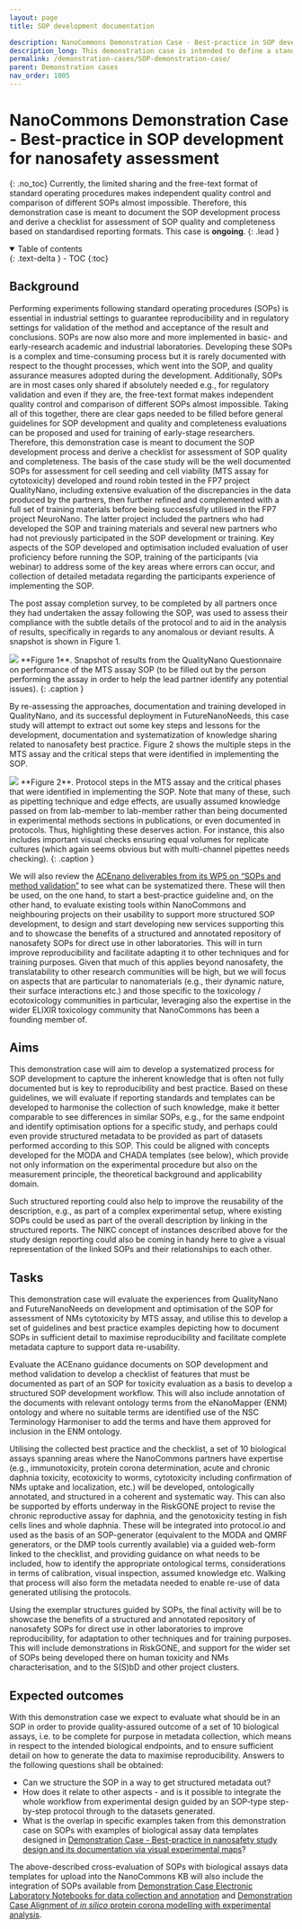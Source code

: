 ```yaml
---
layout: page
title: SOP development documentation

description: NanoCommons Demonstration Case - Best-practice in SOP development for nanosafety assessment
description_long: This demonstration case is intended to define a standardised ways to develop SOPs and share them. This will allow independent quality control and comparison as well as reuse of information as metadata accompanying datasets generated according to the SOP. <b>(ongoing)</b>
permalink: /demonstration-cases/SOP-demonstration-case/
parent: Demonstration cases
nav_order: 1005
---
```


#  NanoCommons Demonstration Case - Best-practice in SOP development for nanosafety assessment
{: .no_toc}
Currently, the limited sharing and the free-text format of standard operating procedures makes independent quality control and comparison of different SOPs almost impossible. Therefore, this demonstration case is meant to document the SOP development process and derive a checklist for assessment of SOP quality and completeness based on standardised reporting formats. This case is **ongoing**.
{: .lead }

<details open markdown="block">
  <summary>
    Table of contents
  </summary>
  {: .text-delta }
- TOC
{:toc}
</details>

## Background
Performing experiments following standard operating procedures (SOPs) is essential in industrial settings to guarantee reproducibility and in regulatory settings for validation of the method and acceptance of the result and conclusions. SOPs are now also more and more implemented in basic- and early-research academic and industrial laboratories. Developing these SOPs is a complex and time-consuming process but it is rarely documented with respect to the thought processes, which went into the SOP, and quality assurance measures adopted during the development. Additionally, SOPs are in most cases only shared if absolutely needed e.g., for regulatory validation and even if they are, the free-text format makes independent quality control and comparison of different SOPs almost impossible. Taking all of this together, there are clear gaps needed to be filled before general guidelines for SOP development and quality and completeness evaluations can be proposed and used for training of early-stage researchers. Therefore, this demonstration case is meant to document the SOP development process and derive a checklist for assessment of SOP quality and completeness.  The basis of the case study will be the well documented SOPs for assessment for cell seeding and cell viability (MTS assay for cytotoxicity) developed and round robin tested in the FP7 project QualityNano, including extensive evaluation of the discrepancies in the data produced by the partners, then further refined and complemented with a full set of training materials before being successfully utilised in the FP7 project NeuroNano. The latter project included the partners who had developed the SOP and training materials and several new partners who had not previously participated in the SOP development or training. Key aspects of the SOP developed and optimisation included evaluation of user proficiency before running the SOP,  training of the participants (via webinar) to address some of the key areas where errors can occur, and collection of detailed metadata regarding the participants experience of implementing the SOP.

The post assay completion survey, to be completed by all partners once they had undertaken the assay following the SOP, was used to assess their compliance with the subtle details of the protocol and to aid in the analysis of results, specifically in regards to any anomalous or deviant results. A snapshot is shown in Figure 1.

<img src="{{ site.baseurl }}/images/demonstration-cases/SOP-Questionnaire.png"/>
**Figure 1**. Snapshot of results from the QualityNano Questionnaire on performance of the MTS assay SOP (to be filled out by the person performing the assay in order to help the lead partner identify any potential issues).
{: .caption }

By re-assessing the approaches, documentation and training developed in QualityNano, and its successful deployment in FutureNanoNeeds, this case study will attempt to extract out some key steps and lessons for the development, documentation and systematization of knowledge sharing related to nanosafety best practice. Figure 2 shows the multiple steps in the MTS assay and the critical steps that were identified in implementing the SOP.

<img src="{{ site.baseurl }}/images/demonstration-cases/SOP-ProtocolSteps.png"/>
**Figure 2**. Protocol steps in the MTS assay and the critical phases that were identified in implementing the SOP. Note that many of these, such as pipetting technique and edge effects, are usually assumed knowledge passed on from lab-member to lab-member rather than being documented in experimental methods sections in publications, or even documented in protocols. Thus, highlighting these deserves action. For instance, this also includes important visual checks ensuring equal volumes for replicate cultures (which again seems obvious but with multi-channel pipettes needs checking).
{: .caption }

We will also review the [ACEnano deliverables from its WP5 on “SOPs and method validation”](https://cordis.europa.eu/project/id/720952) to see what can be systematized there. These will then be used, on the one hand, to start a best-practice guideline and, on the other hand, to evaluate existing tools within NanoCommons and neighbouring projects on their usability to support more structured SOP development, to design and start developing new services supporting this and to showcase the benefits of a structured and annotated repository of nanosafety SOPs for direct use in other laboratories. This will in turn improve reproducibility and facilitate adapting it to other techniques and for training purposes.  Given that much of this applies beyond nanosafety, the translatability to other research communities will be high, but we will focus on aspects that are particular to nanomaterials (e.g., their dynamic nature, their surface interactions etc.) and those specific to the toxicology / ecotoxicology communities in particular, leveraging also the expertise in the wider ELIXIR toxicology community that NanoCommons has been a founding member of. 

## Aims
This demonstration case will aim to develop a systematized process for SOP development to capture the inherent knowledge that is often not fully documented but is key to reproducibility and best practice. Based on these guidelines, we will evaluate if reporting standards and templates can be developed to harmonise the collection of such knowledge, make it better comparable to see differences in similar SOPs, e.g., for the same endpoint and identify optimisation options for a specific study, and perhaps could even provide structured metadata to be provided as part of datasets performed according to this SOP. This could be aligned with concepts developed for the MODA and CHADA templates (see below), which provide not only information on the experimental procedure but also on the measurement principle, the theoretical background and applicability domain.   

Such structured reporting could also help to improve the reusability of the description, e.g., as part of a complex experimental setup, where existing SOPs could be used as part of the overall description by linking in the structured reports. The NIKC concept of instances described above for the study design reporting could also be coming in handy here to give a visual representation of the linked SOPs and their relationships to each other.

## Tasks
This demonstration case will evaluate the experiences from QualityNano and FutureNanoNeeds on development and optimisation of the SOP for assessment of NMs cytotoxicity by MTS assay, and utilise this to develop a set of guidelines and best practice examples depicting how to document SOPs in sufficient detail to maximise reproducibility and facilitate complete metadata capture to support data re-usability.

Evaluate the ACEnano guidance documents on SOP development and method validation to develop a checklist of features that must be documented as part of an SOP for toxicity evaluation as a basis to develop a structured SOP development workflow.  This will also include annotation of the documents with relevant ontology terms from the eNanoMapper (ENM) ontology and where no suitable terms are identified use of the NSC Terminology Harmoniser to add the terms and have them approved for inclusion in the ENM ontology.

Utilising the collected best practice and the checklist, a set of 10 biological assays spanning areas where the NanoCommons partners have expertise (e.g., immunotoxicity, protein corona determination, acute and chronic daphnia toxicity, ecotoxicity to worms, cytotoxicity including confirmation of NMs uptake and localization, etc.) will be developed, ontologically annotated, and structured in a coherent and systematic way.  This can also be supported by efforts underway in the RiskGONE project to revise the chronic reproductive assay for daphnia, and the genotoxicity testing in fish cells lines and whole daphnia. These will be integrated into protocol.io and used as the basis of an SOP-generator (equivalent to the MODA and QMRF generators, or the DMP tools currently available) via a guided web-form linked to the checklist, and providing guidance on what needs to be included, how to identify the appropriate ontological terms, considerations in terms of calibration, visual inspection, assumed knowledge etc. Walking that process will also form the metadata needed to enable re-use of data generated utilising the protocols.  

Using the exemplar structures guided by SOPs, the final activity will be to showcase the benefits of a structured and annotated repository of nanosafety SOPs for direct use in other laboratories to improve reproducibility, for adaptation to other techniques and for training purposes.  This will include demonstrations in RiskGONE, and support for the wider set of SOPs being developed there on human toxicity and NMs characterisation, and to the S(S)bD and other project clusters. 

## Expected outcomes
With this demonstration case we expect to evaluate what should be in an SOP in order to provide quality-assured outcome of a set of 10 biological assays, i.e. to be complete for purpose in metadata collection, which means in respect to the intended biological endpoints, and to ensure sufficient detail on how to generate the data to maximise reproducibility. Answers to the following questions shall be obtained:

- Can we structure the SOP in a way to get structured metadata out?
- How does it relate to other aspects - and is it possible to integrate the whole workflow from experimental design guided by an SOP-type step-by-step protocol through to the datasets generated.
- What is the overlap in specific examples taken from this demonstration case on SOPs with examples of biological assay data templates designed in [Demonstration Case -  Best-practice in nanosafety study design and its documentation via visual experimental maps](../StudyDesign-demonstration-case/)?

The above-described cross-evaluation of SOPs with biological assays data templates for upload into the NanoCommons KB will also include the integration of SOPs available from [Demonstration Case Electronic Laboratory Notebooks for data collection and annotation](../ELN-demonstration-case/) and [Demonstration Case Alignment of <i>in silico</i> protein corona modelling with experimental analysis](../Corona-demonstration-case/).
